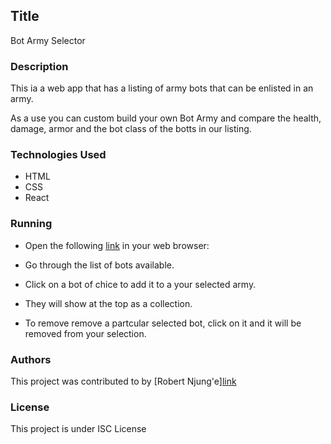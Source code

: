 ## Title

Bot Army Selector

### Description

This ia a web app that has a listing of army bots that can be enlisted in an army.

As a use you can custom build your own Bot Army and compare the health, damage, armor and the bot class of the botts in our listing.

### Technologies Used

* HTML
* CSS
* React

### Running

* Open the following [link](https://golden-figolla-1175cb.netlify.app/) in your web browser:


* Go through the list of bots available.

* Click on a bot of chice to add it to a your selected army.

* They will show at the top as a collection.

* To remove remove a partcular selected bot, click on it and it will be removed from your selection.

### Authors

This project was contributed to by [Robert Njung'e][link](https://github.com/robnjunge)

### License

This project is under ISC License
